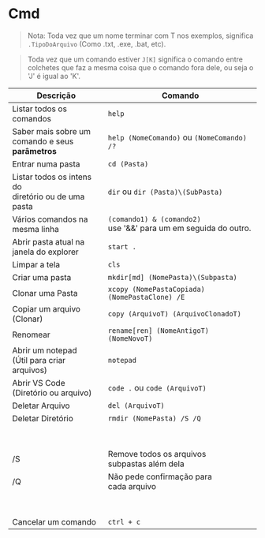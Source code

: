 # Cmd

> Nota: Toda vez que um nome terminar com T nos exemplos, significa `.TipoDoArquivo` (Como .txt, .exe, .bat, etc).

> Toda vez que um comando estiver `J[K]` significa o comando entre colchetes que faz a mesma coisa que o comando fora dele, ou seja o 'J' é igual ao 'K'.

| Descrição | Comando |
| --- | --- |
| Listar todos os<br>comandos | `help` |
| Saber mais sobre um<br>comando e seus **parâmetros** | `help (NomeComando)` ou `(NomeComando) /?` |
| Entrar numa pasta  | `cd (Pasta)` |
| Listar todos os intens do<br>diretório ou de uma pasta | `dir` ou `dir (Pasta)\(SubPasta)` |
| Vários comandos na<br>mesma linha | `(comando1) & (comando2)` <br>use '&&' para um em seguida do outro. |
| Abrir pasta atual na<br>janela do explorer | `start .` |
| Limpar a tela | `cls` |
| Criar uma pasta | `mkdir[md] (NomePasta)\(Subpasta)` |
| Clonar uma Pasta | `xcopy (NomePastaCopiada) (NomePastaClone) /E` |
| Copiar um arquivo <br>(Clonar) | `copy (ArquivoT) (ArquivoClonadoT)` |
| Renomear | `rename[ren] (NomeAntigoT) (NomeNovoT)` |
| Abrir um notepad<br>(Útil para criar arquivos) | `notepad` |
| Abrir VS Code<br>(Diretório ou arquivo) | `code .` ou `code (ArquivoT)` |
| Deletar Arquivo | `del (ArquivoT)` |
| Deletar Diretório | `rmdir (NomePasta) /S /Q` |
| <br><br> |  |
| /S | Remove todos os arquivos<br>subpastas além dela |
| /Q | Não pede confirmação para<br>cada arquivo |
| <br><br> |  |
| Cancelar um comando | `ctrl + c` |
